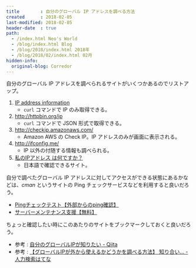 ```yaml
---
title        : 自分のグローバル IP アドレスを調べる方法
created      : 2018-02-05
last-modified: 2018-02-05
header-date  : true
path:
  - /index.html Neo's World
  - /blog/index.html Blog
  - /blog/2018/index.html 2018年
  - /blog/2018/02/index.html 02月
hidden-info:
  original-blog: Corredor
---
```


自分のグローバル IP アドレスを調べられるサイトがいくつかあるのでリストアップ。

1. [IP address information](http://inet-ip.info/)
    - `curl` コマンドで IP のみ取得できる。
2. <http://httpbin.org/ip>
    - `curl` コマンドで JSON 形式で取得できる。
3. <http://checkip.amazonaws.com/>
    - Amazon AWS の Check IP。IP アドレスのみが画面に表示される。
4. <http://ifconfig.me/>
    - IP 以外の付随する情報も調べられる。
5. [私のIPアドレス は何ですか？](http://www.ai-web-hosting.com/私のipアドレスは何ですか？/)
    - 日本語で確認できるサイト。

自分で調べたグローバル IP アドレスに対してアクセスができる状態にあるかなどは、*cman* というサイトの Ping チェックサービスなどを利用すると良いだろう。

- [Pingチェックテスト【外部からのping確認】](http://www.cman.jp/network/support/ping.html)
- [サーバーメンテナンス支援【無料】](http://www.cman.jp/network/support/index.html)

ちょっと確認したい時にこのあたりのサイトをブックマークしておくと良いだろう。

- 参考 : [自分のグローバルIPが知りたい - Qiita](https://qiita.com/sakito/items/0b4bc25902cc6b30a177)
- 参考 : [【グローバルIPが外から使えるかどうかを調べる方法】 知り合い… - 人力検索はてな](http://q.hatena.ne.jp/1144387310)
